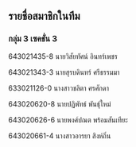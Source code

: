 ## รายชื่อสมาชิกในทีม

### กลุ่ม 3 เซคชั่น 3

643021435-8 นายวิสัยทัศน์ อินทร์เพชร

643021343-3 นายสุรบดินทร์ ศรีธรรมมา

633021126-0 นางสาวชลิตา ศรศักดา

643020620-8 นายปฏิพัทธ์ พันธุ์ใหม่

643020626-6 นายพงศ์ปณต พร้อมสันเทียะ

643020661-4 นางสาวอารยา สิงห์ถิ่น
